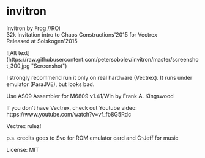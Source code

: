 # invitron
Invitron by Frog //ROi<br>
32k Invitation intro to Chaos Constructions'2015 for Vectrex<br>
Released at Solskogen'2015<br>
<p>
![Alt text](https://raw.githubusercontent.com/petersobolev/invitron/master/screenshot_300.jpg "Screenshot")



<p>I strongly recommend run it only on real hardware (Vectrex). It runs under emulator (ParaJVE), but looks bad.

<p>Use AS09 Assembler for M6809 v1.41/Win by Frank A. Kingswood

<p>If you don't have Vectrex, check out Youtube video: https://www.youtube.com/watch?v=vf_fb8G5Rdc

<p>Vectrex rulez!

<p>p.s. credits goes to Svo for ROM emulator card and C-Jeff for music

<p>License: MIT
